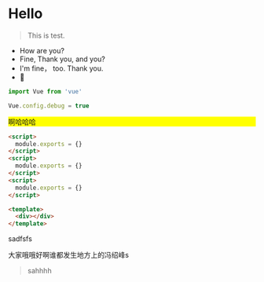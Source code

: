 
# Hello

> This is test.

- How are you?
- Fine, Thank you, and you?
- I'm fine， too. Thank you.
- 🌚

```javascript
import Vue from 'vue'

Vue.config.debug = true
```

<div
  class="abc"
  @click="show = false">
  啊哈哈哈
</div>

```html
<script>
  module.exports = {}
</script>
<script>
  module.exports = {}
</script>
<script>
  module.exports = {}
</script>

<template>
  <div></div>
</template>
```

<style scoped>
  .abc {
    background-color: yellow;
  }
</style>

<style scoped>
  .abc {
    background-color: yellow;
  }
</style>

sadfsfs

大家哦哦好啊谁都发生地方上的冯绍峰s

> sahhhh

<script sdfsdf>
  module.exports = {}
</script>
